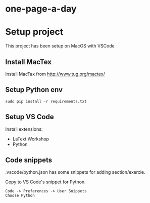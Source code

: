 # one-page-a-day

# Setup project
This project has been setup on MacOS with VSCode

## Install MacTex
Install MacTax from http://www.tug.org/mactex/

## Setup Python env
```
sudo pip install -r requirements.txt
```
## Setup VS Code
Install extensions:
* LaText Workshop
* Python

## Code snippets
.vscode/python.json has some snippets for adding section/exercie.

Copy to VS Code's snippet for Python. 
```
Code -> Preferences -> User Snippets
Choose Python
``` 

